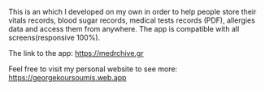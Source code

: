 This is an which I developed on my own in order to help people store their vitals records, blood sugar records, 
medical tests records (PDF), allergies data and access them from anywhere. The app is compatible with all screens(responsive 100%).

The link to the app: https://medrchive.gr

Feel free to visit my personal website to see more: https://georgekoursoumis.web.app
